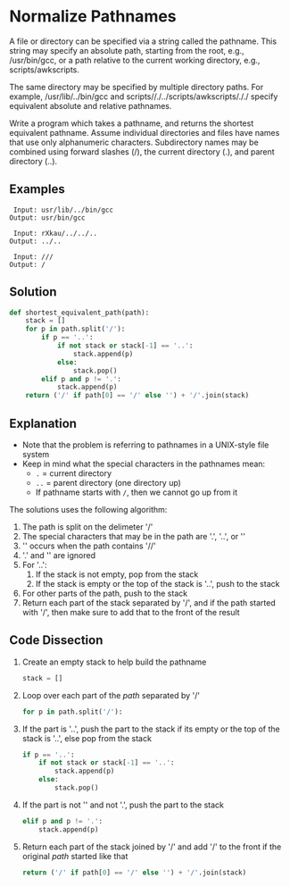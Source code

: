 # Normalize Pathnames
A file or directory can be specified via a string called the pathname. This string may specify an absolute path, starting from the root, e.g., /usr/bin/gcc, or a path relative to the current working directory, e.g., scripts/awkscripts.

The same directory may be specified by multiple directory paths. For example, /usr/lib/../bin/gcc and scripts//./../scripts/awkscripts/././ specify equivalent absolute and relative pathnames.

Write a program which takes a pathname, and returns the shortest equivalent pathname. Assume individual directories and files have names that use only alphanumeric characters. Subdirectory names may be combined using forward slashes (/), the current directory (.), and parent directory (..).

## Examples
```
 Input: usr/lib/../bin/gcc
Output: usr/bin/gcc

 Input: rXkau/../../..
Output: ../..

 Input: ///
Output: /
```

## Solution
```python
def shortest_equivalent_path(path):
    stack = []
    for p in path.split('/'):
        if p == '..':
            if not stack or stack[-1] == '..':
                stack.append(p)
            else:
                stack.pop()
        elif p and p != '.':
            stack.append(p)
    return ('/' if path[0] == '/' else '') + '/'.join(stack)
```

## Explanation
* Note that the problem is referring to pathnames in a UNIX-style file system
* Keep in mind what the special characters in the pathnames mean:
    * `.` = current directory
    * `..` = parent directory (one directory up)
    * If pathname starts with `/`, then we cannot go up from it

The solutions uses the following algorithm:
1. The path is split on the delimeter '/'
2. The special characters that may be in the path are '.', '..', or ''
3. '' occurs when the path contains '//'
4. '.' and '' are ignored
5. For '..':
    1. If the stack is not empty, pop from the stack
    2. If the stack is empty or the top of the stack is '..', push to the stack
6. For other parts of the path, push to the stack
7. Return each part of the stack separated by '/', and if the path started with '/', then make sure to add that to the front of the result

## Code Dissection
1. Create an empty stack to help build the pathname
    ```python
    stack = []
    ```
2. Loop over each part of the _path_ separated by '/'
    ```python
    for p in path.split('/'):
    ```
3. If the part is '..', push the part to the stack if its empty or the top of the stack is '..', else pop from the stack
    ```python
    if p == '..':
        if not stack or stack[-1] == '..':
            stack.append(p)
        else:
            stack.pop()
    ```
4. If the part is not '' and not '.', push the part to the stack
    ```python
    elif p and p != '.':
        stack.append(p)
    ```
5. Return each part of the stack joined by '/' and add '/' to the front if the original _path_ started like that
    ```python
    return ('/' if path[0] == '/' else '') + '/'.join(stack)
    ```